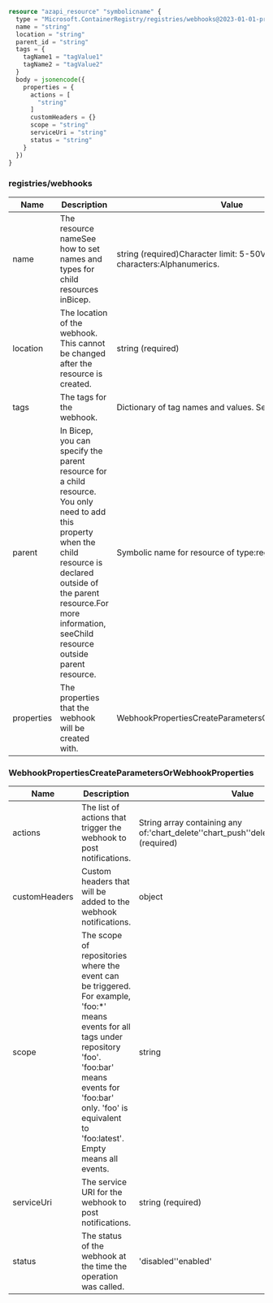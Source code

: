 ```terraform
resource "azapi_resource" "symbolicname" {
  type = "Microsoft.ContainerRegistry/registries/webhooks@2023-01-01-preview"
  name = "string"
  location = "string"
  parent_id = "string"
  tags = {
    tagName1 = "tagValue1"
    tagName2 = "tagValue2"
  }
  body = jsonencode({
    properties = {
      actions = [
        "string"
      ]
      customHeaders = {}
      scope = "string"
      serviceUri = "string"
      status = "string"
    }
  })
}

```

### registries/webhooks

| Name | Description | Value |
|-|-|-|
| name | The resource nameSee how to set names and types for child resources inBicep. | string (required)Character limit: 5-50Valid characters:Alphanumerics. |
| location | The location of the webhook. This cannot be changed after the resource is created. | string (required) |
| tags | The tags for the webhook. | Dictionary of tag names and values. SeeTags in templates |
| parent | In Bicep, you can specify the parent resource for a child resource. You only need to add this property when the child resource is declared outside of the parent resource.For more information, seeChild resource outside parent resource. | Symbolic name for resource of type:registries |
| properties | The properties that the webhook will be created with. | WebhookPropertiesCreateParametersOrWebhookProperties |


### WebhookPropertiesCreateParametersOrWebhookProperties

| Name | Description | Value |
|-|-|-|
| actions | The list of actions that trigger the webhook to post notifications. | String array containing any of:'chart_delete''chart_push''delete''push''quarantine' (required) |
| customHeaders | Custom headers that will be added to the webhook notifications. | object |
| scope | The scope of repositories where the event can be triggered. For example, 'foo:*' means events for all tags under repository 'foo'. 'foo:bar' means events for 'foo:bar' only. 'foo' is equivalent to 'foo:latest'. Empty means all events. | string |
| serviceUri | The service URI for the webhook to post notifications. | string (required) |
| status | The status of the webhook at the time the operation was called. | 'disabled''enabled' |


